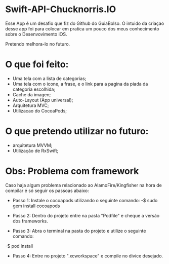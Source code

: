 # Swift-API-Chucknorris.IO


Esse App é um desafio que fiz do Github do GuiaBolso.
O intuido da criaçao desse app foi para colocar em pratica um pouco dos meus conhecimento sobre o Desenvovimento iOS.

Pretendo melhora-lo no futuro.

# O que foi feito:

* Uma tela com a lista de categorias;
* Uma tela com o icone, a frase, e o link para a pagina da piada da categoria escolhida;
* Cache da imagen;
* Auto-Layout (App universal);
* Arquitetura MVC;
* Utilizacao do CocoaPods;

# O que pretendo utilizar no futuro:
* arquitetura MVVM;
* Utilização de RxSwift;

# Obs: Problema com framework

Caso haja algum problema relacionado ao AlamoFire/Kingfisher na hora de compilar é só seguir os passoas abaixo:

* Passo 1: Instale o cocoapods utilizando o seguinte comando:
-$ sudo gem install cocoapods

* Passo 2: Dentro do projeto entre na pasta "Podfile" e cheque a versão dos frameworks.

* Passo 3: Abra o terminal na pasta do projeto e utilize o seguinte comando:

-$ pod install

* Passo 4: Entre no projeto ".xcworkspace" e compile no divice desejado.





